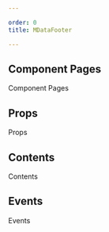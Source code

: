 ```yaml
---

order: 0
title: MDataFooter

---
```

 
## Component Pages
 
Component Pages
 
## Props
 
Props
 
## Contents
 
Contents
 
## Events
 
Events
 
